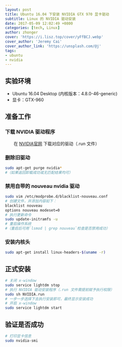 ```yaml
---
layout: post
title: Ubuntu 16.04 下安装 NVIDIA GTX 970 显卡驱动
subtitle: Linux 的 NVIDIA 驱动安装
date: 2017-05-09 12:02:49 +0800
categories: [tech, Linux]
author: zhonger
cover: 'https://i.lisz.top/cover/yFfBCJ.webp'
cover_author: 'Jeremy Cai'
cover_author_link: 'https://unsplash.com/@j'
tags:
- ubuntu
- nvidia
---
```

## 实验环境

- Ubuntu 16.04 Desktop (内核版本：4.8.0-46-generic)
- 显卡：GTX-960

## 准备工作

### 下载 NVIDIA 驱动程序

&emsp;&emsp;在 [NVIDIA官网](http://www.nvidia.cn/Download/index.aspx?lang=cn) 下载对应的驱动（.run 文件）

### 删除旧驱动

```bash
sudo apt-get purge nvidia*
#（如果返回卸载成功或无匹配结果均可）
```

### 禁用自带的 nouveau nvidia 驱动

```bash
sudo vim /etc/modprobe.d/blacklist-nouveau.conf
# 创建文件，并添加内容如下：
blacklist nouveau
options nouveau modeset=0
# 执行更新命令
sudo update-initramfs -u
# 重启操作系统
#（重启后可用`lsmod | grep nouveau`检查是否禁用成功）
```

### 安装内核头

```bash
sudo apt-get install linux-headers-$(uname -r)
```

## 正式安装

```bash
# 关闭 x-window
sudo service lightdm stop
# 执行 NVIDIA 驱动安装程序（.run 文件需提前赋予执行权限）
sudo sh NVIDIA.run
# 一步一步选择下去执行安装即可，最终显示安装成功
# 开启 x-window
sudo service lightdm start
```

## 验证是否成功

```bash
# 打印显卡信息
sudo nvidia-smi
```
